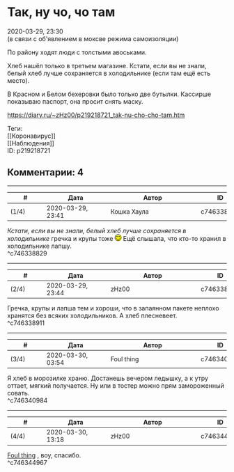 Так, ну чо, чо там
==================

  
2020-03-29, 23:30  
 (в связи с об'явлением в моксве режима самоизоляции)   
   
 По району ходят люди с толстыми авоськами.   
   
 Хлеб нашёл только в третьем магазине. Кстати, если вы не знали, белый хлеб лучше сохраняется в холодильнике (если там ещё есть место).   
   
 В Красном и Белом бехеровки было только две бутылки. Кассирше показываю паспорт, она просит снять маску.   
  
<https://diary.ru/~zHz00/p219218721_tak-nu-cho-cho-tam.htm>  
  
Теги:  
[[Коронавирус]]  
[[Наблюдения]]  
ID: p219218721  


Комментарии: 4
--------------

  


---



|         #         |              Дата              |                     Автор                     |           ID           |
| --- | --- | --- | --- |
| (1/4) | 2020-03-29, 23:41 | Кошка Хаула | c746338829 |

  
  *Кстати, если вы не знали, белый хлеб лучше сохраняется в холодильнике*  гречка и крупы тоже ![:)](pics/3.gif) Ещё слышала, что кто-то хранил в холодильнике лапшу.   
 ^c746338829

---



|         #         |              Дата              |                     Автор                     |           ID           |
| --- | --- | --- | --- |
| (2/4) | 2020-03-29, 23:44 | zHz00 | c746338911 |

  
 Гречка, крупы и лапша тем и хороши, что в запаянном пакете неплохо хранятся без всяких холодильников. А хлеб плесневеет.   
 ^c746338911

---



|         #         |              Дата              |                     Автор                     |           ID           |
| --- | --- | --- | --- |
| (3/4) | 2020-03-30, 03:54 | Foul thing | c746340984 |

  
 Я хлеб в морозилке храню. Достанешь вечером ледышку, а к утру оттает, мягкий получается. Ну или в тостер можно прям замороженный совать.   
 ^c746340984

---



|         #         |              Дата              |                     Автор                     |           ID           |
| --- | --- | --- | --- |
| (4/4) | 2020-03-30, 13:18 | zHz00 | c746344967 |

  
  [Foul thing](http://foulthing.diary.ru "Temporary Internet Flies")  , воу, спасибо.   
 ^c746344967